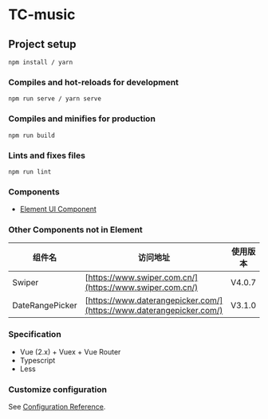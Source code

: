 # TC-music

## Project setup
```
npm install / yarn
```

### Compiles and hot-reloads for development
```
npm run serve / yarn serve
```

### Compiles and minifies for production
```
npm run build
```

### Lints and fixes files
```
npm run lint
```
### Components

- [Element UI Component](https://element.eleme.io/#/zh-CN)

### Other Components not in Element

| 组件名 | 访问地址 | 使用版本 |
| ------ | ------- | ------- |
| Swiper | [https://www.swiper.com.cn/](https://www.swiper.com.cn/)| V4.0.7 |
| DateRangePicker |[https://www.daterangepicker.com/](https://www.daterangepicker.com/)| V3.1.0 |

### Specification

- Vue (2.x) + Vuex + Vue Router
- Typescript
- Less

### Customize configuration
See [Configuration Reference](https://cli.vuejs.org/config/).
